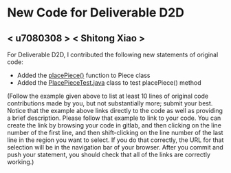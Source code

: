 # New Code for Deliverable D2D

## < u7080308 > < Shitong Xiao >

For Deliverable D2D, I contributed the following new statements of original code:

- Added the [placePiece()](https://gitlab.cecs.anu.edu.au/u4147512/comp1110-ass2-tue09c/-/blob/master/src/comp1110/ass2/Piece.java#L466-508) function to Piece class
- Added the [PlacePieceTest.java](https://gitlab.cecs.anu.edu.au/u4147512/comp1110-ass2-tue09c/-/blob/master/tests/comp1110/ass2/PlacePieceTest.java) class to test placePiece() method

(Follow the example given above to list at least 10 lines of original code contributions made by you, but not substantially more; submit your best. Notice that the example above links directly to the code as well as providing a brief description.   Please follow that example to link to your code.  You can create the link by browsing your code in gitlab, and then clicking on the line number of the first line, and then shift-clicking on the line number of the last line in the region you want to select.  If you do that correctly, the URL for that selection will be in the navigation bar of your browser.  After you commit and push your statement, you should check that all of the links are correctly working.)
